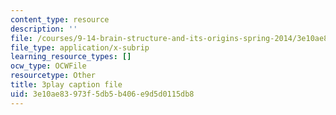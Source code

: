 ```yaml
---
content_type: resource
description: ''
file: /courses/9-14-brain-structure-and-its-origins-spring-2014/3e10ae83973f5db5b406e9d5d0115db8_555130.vtt
file_type: application/x-subrip
learning_resource_types: []
ocw_type: OCWFile
resourcetype: Other
title: 3play caption file
uid: 3e10ae83-973f-5db5-b406-e9d5d0115db8
---
```

